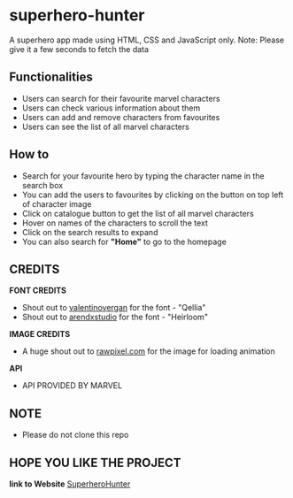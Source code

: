 # superhero-hunter

A superhero app made using HTML, CSS and JavaScript only.
Note: Please give it a few seconds to fetch the data

## Functionalities

* Users can search for their favourite marvel characters
* Users can check various information about them
* Users can add and remove characters from favourites 
* Users can see the list of all marvel characters

## How to 

* Search for your favourite hero by typing the character name in the search box
* You can add the users to favourites by clicking on the button on top left of character image
* Click on catalogue button to get the list of all marvel characters
* Hover on names of the characters to scroll the text
* Click on the search results to expand
* You can also search for __"Home"__ to go to the homepage


## CREDITS

__FONT CREDITS__

* Shout out to [valentinovergan](https://www.behance.net/valentinovergan) for the font - "Qellia"
* Shout out to [arendxstudio](https://arendxfont.com/heirloom-signature-font/) for the font - "Heirloom"

__IMAGE CREDITS__

* A huge shout out to [rawpixel.com](https://www.freepik.com/free-photo/glitch-effect-black-background_17604416.htm#query=noise%20texture&position=6&from_view=keyword) for the image for loading animation

__API__

* API PROVIDED BY MARVEL


## NOTE

* Please do not clone this repo

## HOPE YOU LIKE THE PROJECT

__link to Website__ [SuperheroHunter](https://shivanathmuthoju.github.io/superhero-hunter/)
